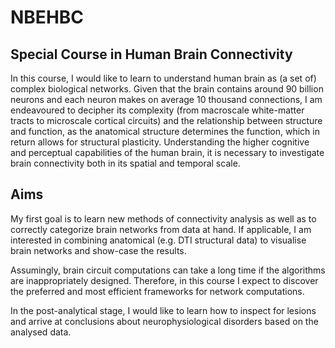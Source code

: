 # NBEHBC
## Special Course in Human Brain Connectivity
In this course, I would like to learn to understand human brain as (a set of) complex biological networks. Given that the brain contains around 90 billion neurons and each neuron makes on average 10 thousand connections, I am endeavoured to decipher its complexity (from macroscale white-matter tracts to microscale cortical circuits) and the relationship between structure and function, as the anatomical structure determines the function, which in return allows for structural plasticity. Understanding the higher cognitive and perceptual capabilities of the human brain, it is necessary to investigate brain connectivity both in its spatial and temporal scale.

## Aims
My first goal is to learn new methods of connectivity analysis as well as to correctly categorize brain networks from data at hand. If applicable, I am interested in combining anatomical (e.g. DTI structural data) to visualise brain networks and show-case the results. 

Assumingly, brain circuit computations can take a long time if the algorithms are inappropriately designed. Therefore, in this course I expect to discover the preferred and most efficient frameworks for network computations.  

In the post-analytical stage, I would like to learn how to inspect for lesions and arrive at conclusions about neurophysiological disorders based on the analysed data. 



